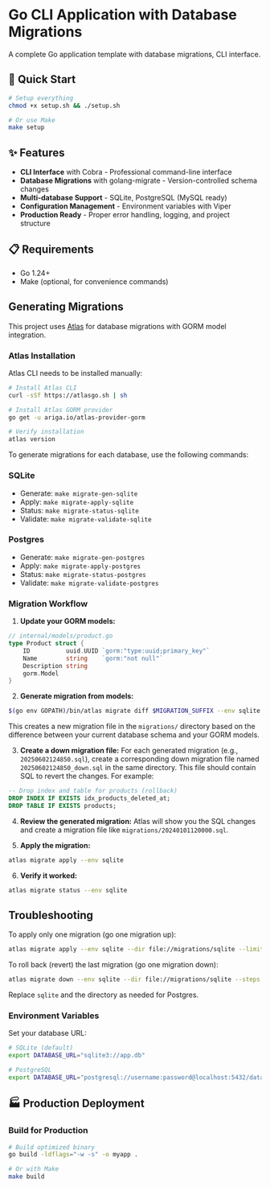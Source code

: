 # Go CLI Application with Database Migrations

A complete Go application template with database migrations, CLI interface.

## 🚀 Quick Start

```bash
# Setup everything
chmod +x setup.sh && ./setup.sh

# Or use Make
make setup
```

## ✨ Features

- **CLI Interface** with Cobra - Professional command-line interface
- **Database Migrations** with golang-migrate - Version-controlled schema changes
- **Multi-database Support** - SQLite, PostgreSQL (MySQL ready)
- **Configuration Management** - Environment variables with Viper
- **Production Ready** - Proper error handling, logging, and project structure

## 📋 Requirements

- Go 1.24+
- Make (optional, for convenience commands)


## Generating Migrations

This project uses [Atlas](https://atlasgo.io/) for database migrations with GORM model integration.

### Atlas Installation

Atlas CLI needs to be installed manually:

```bash
# Install Atlas CLI
curl -sSf https://atlasgo.sh | sh

# Install Atlas GORM provider
go get -u ariga.io/atlas-provider-gorm

# Verify installation
atlas version
```

To generate migrations for each database, use the following commands:

### SQLite
- Generate: `make migrate-gen-sqlite`
- Apply: `make migrate-apply-sqlite`
- Status: `make migrate-status-sqlite`
- Validate: `make migrate-validate-sqlite`

### Postgres
- Generate: `make migrate-gen-postgres`
- Apply: `make migrate-apply-postgres`
- Status: `make migrate-status-postgres`
- Validate: `make migrate-validate-postgres`

### Migration Workflow

1. **Update your GORM models:**
```go
// internal/models/product.go
type Product struct {
    ID          uuid.UUID `gorm:"type:uuid;primary_key"`
    Name        string    `gorm:"not null"`
    Description string
    gorm.Model
}
```

2. **Generate migration from models:**
```bash
$(go env GOPATH)/bin/atlas migrate diff $MIGRATION_SUFFIX --env sqlite --dir file://migrations/sqlite
```
This creates a new migration file in the `migrations/` directory based on the difference between your current database schema and your GORM models.

3. **Create a down migration file:**
For each generated migration (e.g., `20250602124850.sql`), create a corresponding down migration file named `20250602124850_down.sql` in the same directory. This file should contain SQL to revert the changes. For example:
```sql
-- Drop index and table for products (rollback)
DROP INDEX IF EXISTS idx_products_deleted_at;
DROP TABLE IF EXISTS products;
```

4. **Review the generated migration:**
Atlas will show you the SQL changes and create a migration file like `migrations/20240101120000.sql`.

5. **Apply the migration:**
```bash
atlas migrate apply --env sqlite
```

6. **Verify it worked:**
```bash
atlas migrate status --env sqlite
```

## Troubleshooting

To apply only one migration (go one migration up):

```sh
atlas migrate apply --env sqlite --dir file://migrations/sqlite --limit 1
```

To roll back (revert) the last migration (go one migration down):

```sh
atlas migrate down --env sqlite --dir file://migrations/sqlite --steps 1
```

Replace `sqlite` and the directory as needed for Postgres.

### Environment Variables

Set your database URL:

```bash
# SQLite (default)
export DATABASE_URL="sqlite3://app.db"

# PostgreSQL
export DATABASE_URL="postgresql://username:password@localhost:5432/database_name"
```

## 🏭 Production Deployment

### Build for Production
```bash
# Build optimized binary
go build -ldflags="-w -s" -o myapp .

# Or with Make
make build
```
